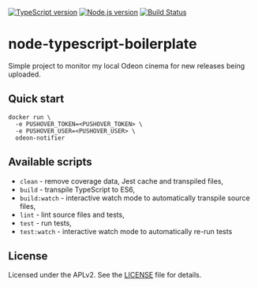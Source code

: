 [![TypeScript version][ts-badge]][typescript-37]
[![Node.js version][nodejs-badge]][nodejs]
[![Build Status](https://travis-ci.com/mikeporterdev/odeon-notifier.svg?token=bsUoyywxdKyupEznaZLN&branch=master)](https://travis-ci.com/mikeporterdev/odeon-notifier)
# node-typescript-boilerplate

Simple project to monitor my local Odeon cinema for new releases being uploaded.

## Quick start

```shell script
docker run \
  -e PUSHOVER_TOKEN=<PUSHOVER_TOKEN> \
  -e PUSHOVER_USER=<PUSHOVER_USER> \
  odeon-notifier
```

## Available scripts

+ `clean` - remove coverage data, Jest cache and transpiled files,
+ `build` - transpile TypeScript to ES6,
+ `build:watch` - interactive watch mode to automatically transpile source files,
+ `lint` - lint source files and tests,
+ `test` - run tests,
+ `test:watch` - interactive watch mode to automatically re-run tests

## License
Licensed under the APLv2. See the [LICENSE](https://github.com/jsynowiec/node-typescript-boilerplate/blob/master/LICENSE) file for details.

[ts-badge]: https://img.shields.io/badge/TypeScript-3.7-blue.svg
[typescript-37]: https://www.typescriptlang.org/docs/handbook/release-notes/typescript-3-7.html
[nodejs-badge]: https://img.shields.io/badge/Node.js->=%2012.13-blue.svg
[nodejs]: https://nodejs.org/dist/latest-v12.x/docs/api/